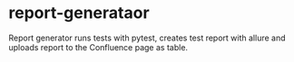 # report-generataor
Report generator runs tests with pytest, creates test report with allure and uploads report to the Confluence page as table.
